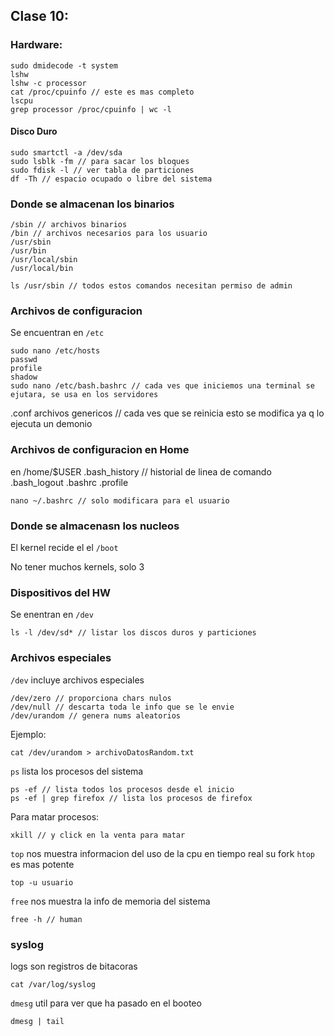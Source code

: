## Clase 10:

### Hardware:

```
sudo dmidecode -t system
lshw
lshw -c processor
cat /proc/cpuinfo // este es mas completo
lscpu
grep processor /proc/cpuinfo | wc -l
```

#### Disco Duro

```
sudo smartctl -a /dev/sda
sudo lsblk -fm // para sacar los bloques
sudo fdisk -l // ver tabla de particiones
df -Th // espacio ocupado o libre del sistema
```

### Donde se almacenan los binarios

```
/sbin // archivos binarios
/bin // archivos necesarios para los usuario
/usr/sbin
/usr/bin
/usr/local/sbin
/usr/local/bin

ls /usr/sbin // todos estos comandos necesitan permiso de admin
```

### Archivos de configuracion

Se encuentran en `/etc`

```
sudo nano /etc/hosts
passwd
profile
shadow
sudo nano /etc/bash.bashrc // cada ves que iniciemos una terminal se ejutara, se usa en los servidores
```

.conf archivos genericos // cada ves que se reinicia esto se modifica ya q lo ejecuta un demonio

### Archivos de configuracion en Home

en /home/$USER
.bash_history // historial de linea de comando
.bash_logout
.bashrc
.profile

```
nano ~/.bashrc // solo modificara para el usuario
```

### Donde se almacenasn los nucleos

El kernel recide el el `/boot`

No tener muchos kernels, solo 3

### Dispositivos del HW

Se enentran en `/dev`

```
ls -l /dev/sd* // listar los discos duros y particiones
```

### Archivos especiales

`/dev` incluye archivos especiales

```
/dev/zero // proporciona chars nulos
/dev/null // descarta toda le info que se le envie
/dev/urandom // genera nums aleatorios
```

Ejemplo:

```
cat /dev/urandom > archivoDatosRandom.txt
```

`ps` lista los procesos del sistema

```
ps -ef // lista todos los procesos desde el inicio
ps -ef | grep firefox // lista los procesos de firefox
```

Para matar procesos:

```
xkill // y click en la venta para matar
```

`top` nos muestra informacion del uso de la cpu en tiempo real
su fork `htop` es mas potente

```
top -u usuario
```

`free` nos muestra la info de memoria del sistema

```
free -h // human
```

### syslog

logs son registros de bitacoras

```
cat /var/log/syslog
```

`dmesg` util para ver que ha pasado en el booteo

```
dmesg | tail
```
